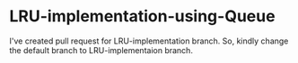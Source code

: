 # LRU-implementation-using-Queue
I've created pull request for LRU-implementation branch. So, kindly change the default branch to LRU-implementaion branch.
